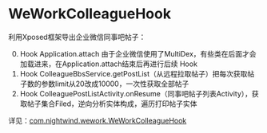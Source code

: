# WeWorkColleagueHook

利用Xposed框架导出企业微信同事吧帖子：

0. Hook Application.attach 由于企业微信使用了MultiDex，有些类在后面才会加载进来，在Application.attach结束后再进行后续 Hook
1. Hook ColleagueBbsService.getPostList（从远程拉取帖子）把每次获取帖子数的参数limit从20改成10000，一次性获取全部帖子
2. Hook ColleaguePostListActivity.onResume（同事吧帖子列表Activity），获取帖子集合Filed，逆向分析实体构成，遍历打印帖子实体

详见：[com.nightwind.wework.WeWorkColleagueHook](https://github.com/nw4869/WeWorkColleagueHook/blob/master/app/src/main/java/com/nightwind/wework/WeWorkColleagueHook.java)
